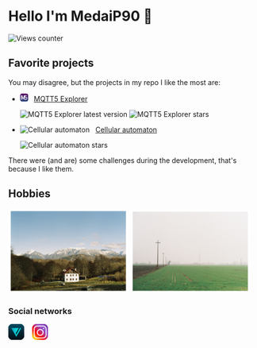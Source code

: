 # Hello I'm MedaiP90 👋

![Views counter](https://komarev.com/ghpvc/?username=MedaiP90)

## Favorite projects

You may disagree, but the projects in my repo I like the most are:

- ![MQTT5 Explorer](./images/projects/mqtt5.png) &nbsp; [MQTT5 Explorer](https://github.com/Omniaevo/mqtt5-explorer)

  ![MQTT5 Explorer latest version](https://shields.io/github/v/release/Omniaevo/mqtt5-explorer?display_name=tag&sort=semver) ![MQTT5 Explorer stars](https://shields.io/github/stars/Omniaevo/mqtt5-explorer)

- ![Cellular automaton](./images/projects/automaton.ico) &nbsp; [Cellular automaton](https://github.com/MedaiP90/game-of-life)

  ![Cellular automaton stars](https://shields.io/github/stars/MedaiP90/game-of-life)

There were (and are) some challenges during the development, that's because I like them.

## Hobbies

<img alt="Mount Valinit view" src="./images/personal/mountains.jpeg" width="48%" /> <img alt="Foggy fields" src="./images/personal/fog.jpeg" width="48%" />

### Social networks

[![VERO](./images/vero.png)](https://vero.co/leocossu)
&nbsp;&nbsp;
[![Instagram](./images/instagram.png)](https://www.instagram.com/medaip90/)
